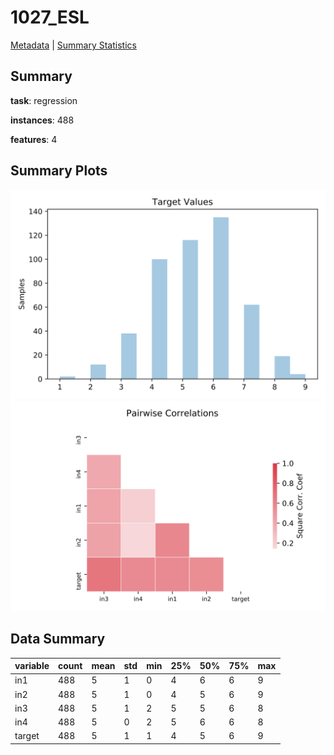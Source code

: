 # 1027_ESL

[Metadata](metadata.yaml) | [Summary Statistics](summary_stats.csv)

## Summary

**task**: regression

**instances**: 488

**features**: 4

## Summary Plots

![Labels](label.svg)
![Corr](corr.svg)

## Data Summary

|	variable	|	count	|	mean	|	std	|	min	|	25%	|	50%	|	75%	|	max|
| --- | --- | --- | --- | --- | --- | --- | --- | --- |
|	in1	|	488	|	5	|	1	|	0	|	4	|	6	|	6	|	9
|	in2	|	488	|	5	|	1	|	0	|	4	|	5	|	6	|	9
|	in3	|	488	|	5	|	1	|	2	|	5	|	5	|	6	|	8
|	in4	|	488	|	5	|	0	|	2	|	5	|	6	|	6	|	8
|	target	|	488	|	5	|	1	|	1	|	4	|	5	|	6	|	9

